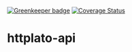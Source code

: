 [![Greenkeeper badge](https://badges.greenkeeper.io/vapurrmaid/httplato-api.svg)](https://greenkeeper.io/)
[![Coverage Status](https://coveralls.io/repos/github/vapurrmaid/httplato-api/badge.svg?branch=master)](https://coveralls.io/github/vapurrmaid/httplato-api?branch=master)

# httplato-api
